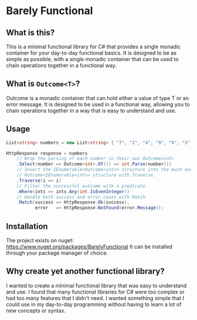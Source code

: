 # Barely Functional

## What is this?
This is a minimal functional library for C# that provides a single monadic container for your day-to-day functional basics. It is designed to be as simple as possible, with a single monadic container that can be used to chain operations together in a functional way.

## What is `Outcome<T>`?
Outcome is a monadic container that can hold either a value of type T or an error message. 
It is designed to be used in a functional way, allowing you to chain operations together in a way that is easy to understand and use.

## Usage
````csharp
List<string> numbers = new List<string> { "7", "2", "4", "9", "8", "3", "1" };

HttpResponse response = numbers
    // Wrap the parsing of each number in their own Outcome<int>
    .Select(number => Outcome<int>.Of(() => int.Parse(number)))
    // Invert the IEnumerable<Outcome<int>> structure into the much easier
    // Outcome<IEnumerable<int>> structure with Traverse.
    .Traverse(i => i)
    // Filter the successful outcome with a predicate.
    .Where(ints => ints.Any(int.IsEvenInteger))
    // Handle both success and error cases with Match.
    .Match(success => HttpResponse.Ok(success),
           error   => HttpResponse.NotFound(error.Message));
````


## Installation
The project exists on nuget: https://www.nuget.org/packages/BarelyFunctional
It can be installed through your package manager of choice.

## Why create yet another functional library?
I wanted to create a minimal functional library that was easy to understand and use.
I found that many functional libraries for C# were too complex or had too many features that I didn't need. 
I wanted something simple that I could use in my day-to-day programming without having to learn a lot of new concepts or syntax.
